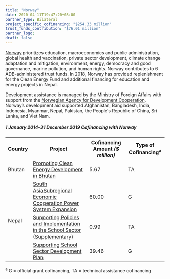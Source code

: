```yaml
---
title: "Norway"
date: 2020-04-11T19:47:20+08:00
partner_type: Bilateral
project_specific_cofinancing: "$254.33 million"
trust_funds_contribution: "$76.01 million"
partner_logo:
draft: false
---
```


<a href="https://www.adb.org/publications/norway-fact-sheet" target="_blank">Norway</a> prioritizes education, macroeconomics and public administration, global health and vaccination, private sector development, climate change adaptation and mitigation, environment, energy, democracy and good governance, marine pollution, and human rights. Norway contributes to 6 ADB-administered trust funds. In 2018, Norway has provided replenishment for the Clean Energy Fund and additional financing for education and energy projects in Nepal.

Development assistance is managed by the Ministry of Foreign Affairs with support from the <a href="https://norad.no/en/front/" target="_blank">Norwegian Agency for Development Cooperation</a>. Norway’s development aid supported Afghanistan, Bangladesh, India, Indonesia, Myanmar, Nepal, Pakistan, the People's Republic of China, Sri Lanka, and Viet Nam.

##### _1 January 2014–31 December 2019_ Cofinancing with Norway

<table class="table dr-partner-table">

<tr>
<th>Country</th>
<th>Project</th>
<th>Cofinancing Amount <em>($ million)</em></th>
<th>Type of Cofinancing<sup>a</sup></th>
</tr>
<tr>
<td>Bhutan</td>
<td><a
href="https://www.adb.org/projects/47275-001/main" target="_blank">Promoting Clean Energy Development in Bhutan</a></td>
<td>5.67 </td>
<td>TA</td>

</tr>
<tr>
<td rowspan="3">Nepal</td>
<td><a
href="https://www.adb.org/projects/44219-014/main" target="_blank">South AsiaSubregional Economic Cooperation
Power System Expansion</a></td>
<td>60.00 </td>
<td>G</td>

</tr>
<tr>
<td><a
href="https://www.adb.org/projects/49424-001/main" target="_blank">Supporting
Policies and Implementation in the School Sector (Supplementary)</a></td>
<td>0.99 </td>
<td>TA</td>

</tr>
<tr>
<td><a href="https://www.adb.org/projects/49424-001/main" target="_blank">Supporting
School Sector Development Plan</a></td>
<td>39.46 </td>
<td>G</td>

</tr>

</table>

<p class="dr-footnote"><sup>a</sup> G = official grant cofinancing, TA = technical assistance cofinancing</p>
